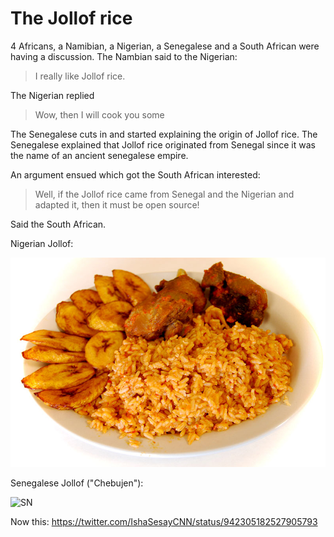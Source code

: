 # The Jollof rice 

4 Africans, a Namibian, a Nigerian, a Senegalese and a South African were having a discussion. The Nambian said to the Nigerian: 

>I really like Jollof rice.

The Nigerian replied
>Wow, then I will cook you some

The Senegalese cuts in and started explaining the origin of Jollof rice. The Senegalese explained that Jollof rice originated from Senegal since it was the name of an ancient senegalese empire.

An argument ensued which got the South African interested: 
>Well, if the Jollof rice came from Senegal and the Nigerian and adapted it, then it must be open source!

Said the South African.

Nigerian Jollof:

![NG](https://raw.githubusercontent.com/diopib/jollof_rice/master/jollof_ng.jpg)

Senegalese Jollof ("Chebujen"):

![SN](https://github.com/diopib/jollof_rice/blob/master/jollof_sn.png)


Now this: https://twitter.com/IshaSesayCNN/status/942305182527905793
